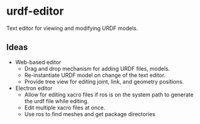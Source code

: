# urdf-editor
Text editor for viewing and modifying URDF models.

## Ideas
- Web-based editor
  - Drag and drop mechanism for adding URDF files, models.
  - Re-instantiate URDF model on change of the text editor.
  - Provide tree view for editing joint, link, and geometry positions.
- Electron editor
  - Allow for editing xacro files if ros is on the system path to generate the urdf file while editing.
  - Edit multiple xacro files at once.
  - Use ros to find meshes and get package directories 
